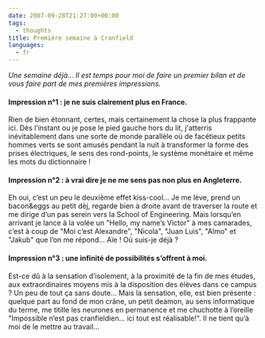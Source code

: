 ```yaml
---
date: 2007-09-28T21:27:00+00:00
tags:
  - thoughts
title: Première semaine à Cranfield
languages:
  - fr
---
```

 *Une semaine déjà... Il est temps pour moi de faire un premier bilan et de vous faire part de mes premières impressions.*

 #### Impression n°1 : je ne suis clairement plus en France.

 Rien de bien étonnant, certes, mais certainement la chose la plus frappante ici. Dès l’instant ou je pose le pied gauche hors du lit, j'atterris inévitablement dans une sorte de monde parallèle où de facétieux petits hommes verts se sont amusés pendant la nuit à transformer la forme des prises électriques, le sens des rond-points, le système monétaire et même les mots du dictionnaire !
 
 #### Impression n°2 : à vrai dire je ne me sens pas non plus en Angleterre.

 Eh oui, c’est un peu le deuxième effet kiss-cool... Je me lève, prend un bacon&eggs au petit dèj, regarde bien à droite avant de traverser la route et me dirige d’un pas serein vers la School of Engineering. Mais lorsqu’en arrivant je lance à la volée un "Hello, my name’s Victor" à mes camarades, c’est à coup de "Moi c’est Alexandre", "Nicola", "Juan Luis", "Almo" et "Jakub" que l’on me répond... Aïe ! Où suis-je déjà ?

 #### Impression n°3 : une infinité de possibilités s’offrent à moi.

 Est-ce dû à la sensation d’isolement, à la proximité de la fin de mes études, aux extraordinaires moyens mis à la disposition des élèves dans ce campus ? Un peu de tout ça sans doute... Mais la sensation, elle, est bien présente : quelque part au fond de mon crâne, un petit deamon, au sens informatique du terme, me titille les neurones en permanence et me chuchotte à l’oreille "Impossible n’est pas cranfieldien... ici tout est réalisable!". Il ne tient qu’à moi de le mettre au travail...
